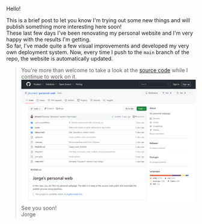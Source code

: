 <!--
title: Welcome to my new blog!
tag: Updates
-->
Hello!

This is a brief post to let you know I'm trying out some new things and will publish something more interesting here soon!  
These last few days I've been renovating my personal website and I'm very happy with the results I'm getting.  
So far, I've made quite a few visual improvements and developed my very own deployment system. Now, every time I push to the `main` branch of the repo, the website is automatically updated.  
> You're more than welcome to take a look at the [source code](https://github.com/jbruned/personal-web) while I continue to work on it.  
![GitHub repo](/assets/blog/github-jbruned-personal-web.png)
See you soon!  
Jorge